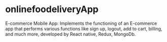 # onlinefoodeliveryApp
E-commerce Mobile App: Implements the functioning of an E-commerce 
app that performs various functions like sign up, logout, add to cart, billing, and 
much more, developed by React native, Redux, MongoDb.
